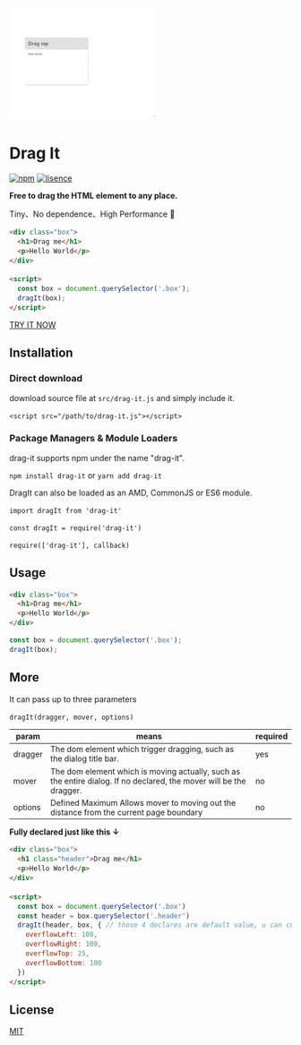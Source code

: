 ![](screenShots/example.gif)


# Drag It

[![npm](https://img.shields.io/badge/npm-1.0.0-blue.svg)](https://www.npmjs.com/package/drag-it)
[![lisence](https://img.shields.io/badge/LISENCE-MIT-green.svg)](https://github.com/Alex-xd/preview-upload)

**Free to drag the HTML element to any place.**

  Tiny、No dependence、High Performance 🍭 

```html
<div class="box">
  <h1>Drag me</h1>
  <p>Hello World</p>
</div>

<script>
  const box = document.querySelector('.box');
  dragIt(box);
</script>
```

[TRY IT NOW](https://github.com/Alex-xd/drag-it/index.html)

## Installation

### Direct download

download source file at `src/drag-it.js` and simply include it.

`<script src="/path/to/drag-it.js"></script>`


### Package Managers & Module Loaders

drag-it supports npm under the name "drag-it".

`npm install drag-it` or `yarn add drag-it`

DragIt can also be loaded as an AMD, CommonJS or ES6 module.

`import dragIt from 'drag-it'`

`const dragIt = require('drag-it')`

`require(['drag-it'], callback)`

## Usage

```html
<div class="box">
  <h1>Drag me</h1>
  <p>Hello World</p>
</div>
```

```javascript
const box = document.querySelector('.box');
dragIt(box);
```

## More

It can pass up to three parameters

`dragIt(dragger, mover, options)`

| param | means |required |
|-------|-------|---------|
|dragger|The dom element which trigger dragging, such as the dialog title bar.| yes |  
| mover | The dom element which is moving actually, such as the entire dialog. If no declared, the mover will be the dragger. | no|
| options | Defined Maximum Allows mover to moving out the distance from the current page boundary | no|

**Fully declared just like this ↓**

```html
<div class="box">
  <h1 class="header">Drag me</h1>
  <p>Hello World</p>
</div>

<script>
  const box = document.querySelector('.box')
  const header = box.querySelector('.header')
  dragIt(header, box, { // those 4 declares are default value, u can customize it.
    overflowLeft: 100,  
    overflowRight: 100,
    overflowTop: 25,
    overflowBottom: 100
  })
</script>
```

## License

[MIT](https://github.com/Alex-xd/drag-it/blob/master/LICENSE)
